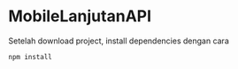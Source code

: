 # MobileLanjutanAPI

Setelah download project, install dependencies dengan cara
```
npm install
```
